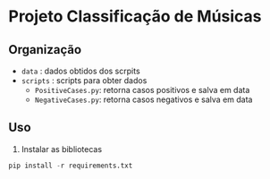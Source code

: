 # Projeto Classificação de Músicas

## Organização
  - `data` : dados obtidos dos scrpits
  - `scripts` : scripts para obter dados
    - `PositiveCases.py`: retorna casos positivos e salva em data
    - `NegativeCases.py`: retorna casos negativos e salva em data

## Uso

1. Instalar as bibliotecas
   
```python
pip install -r requirements.txt
```